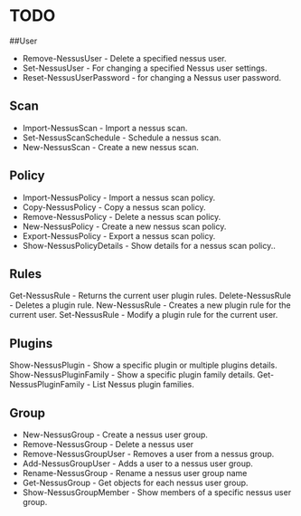 # TODO

##User
* Remove-NessusUser - Delete a specified nessus user.
* Set-NessusUser - For changing a specified Nessus user settings.
* Reset-NessusUserPassword - for changing a Nessus user password.

## Scan 
* Import-NessusScan - Import a nessus scan.
* Set-NessusScanSchedule - Schedule a nessus scan.
* New-NessusScan - Create a new nessus scan.

## Policy
* Import-NessusPolicy - Import a nessus scan policy.
* Copy-NessusPolicy - Copy a nessus scan policy.
* Remove-NessusPolicy - Delete a nessus scan policy.
* New-NessusPolicy - Create a new nessus scan policy.
* Export-NessusPolicy - Export a nessus scan policy.
* Show-NessusPolicyDetails - Show details for a nessus scan policy..

## Rules
Get-NessusRule - Returns the current user plugin rules.
Delete-NessusRule - Deletes a plugin rule.
New-NessusRule - Creates a new plugin rule for the current user.
Set-NessusRule - Modify a plugin rule for the current user. 

## Plugins
Show-NessusPlugin - Show a  specific plugin or multiple plugins details.
Show-NessusPluginFamily - Show a specific plugin family details.
Get-NessusPluginFamily - List Nessus plugin families.

## Group
* New-NessusGroup - Create a nessus user group.
* Remove-NessusGroup - Delete a nessus user
* Remove-NessusGroupUser - Removes a user from a nessus group.
* Add-NessusGroupUser - Adds a user to a nessus user group.
* Rename-NessusGroup - Rename a nessus user group name 
* Get-NessusGroup - Get objects for each nessus user group.
* Show-NessusGroupMember  - Show members of a specific nessus user group.

